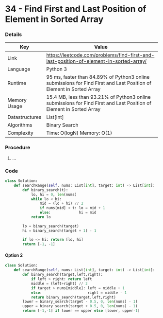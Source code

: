 # 34 - Find First and Last Position of Element in Sorted Array

### Details

| Key | Value |
| --- | ----- |
| Link | https://leetcode.com/problems/find-first-and-last-position-of-element-in-sorted-array/
| Language | Python 3
| Runtime | 95 ms, faster than 84.89% of Python3 online submissions for Find First and Last Position of Element in Sorted Array
| Memory Usage | 15.4 MB, less than 93.21% of Python3 online submissions for Find First and Last Position of Element in Sorted Array
| Datastructures | List[int]
| Algorithms | Binary Search
| Complexity | Time: O(logN) Memory: O(1)

### Procedure

1. ...

### Code

```python
class Solution:
    def searchRange(self, nums: List[int], target: int) -> List[int]:
        def binary_search(t):
            lo, hi = 0, len(nums)           
            while lo < hi:
                mid = (lo + hi) // 2
                if nums[mid] < t: lo = mid + 1
                else:             hi = mid                    
            return lo
        
        lo = binary_search(target)
        hi = binary_search(target + 1) - 1
        
        if lo <= hi: return [lo, hi]
        return [-1, -1]
```

#### Option 2

```python
class Solution:
    def searchRange(self, nums: List[int], target: int) -> List[int]:
        def binary_search(target,left,right):
            if left > right: return left
            middle = (left+right) // 2
            if target > nums[middle]: left = middle + 1
            else:                     right = middle - 1
            return binary_search(target,left,right)
        lower = binary_search(target - 0.5, 0, len(nums) - 1)
        upper = binary_search(target + 0.5, 0, len(nums) - 1)
        return [-1,-1] if lower == upper else [lower, upper-1]
```
